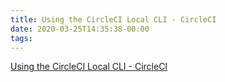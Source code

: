 ```yaml
---
title: Using the CircleCI Local CLI - CircleCI
date: 2020-03-25T14:35:38-00:00
tags:
---
```


[Using the CircleCI Local CLI - CircleCI](https://circleci.com/docs/2.0/local-cli/#run-a-job-in-a-container-on-your-machine)
